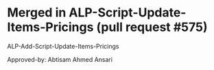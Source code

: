 # Merged in ALP-Script-Update-Items-Pricings (pull request #575)

ALP-Add-Script-Update-Items-Pricings

Approved-by: Abtisam Ahmed Ansari
